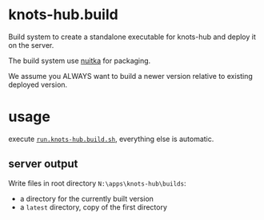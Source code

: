 # knots-hub.build

Build system to create a standalone executable for knots-hub and deploy it on
the server.

The build system use [nuitka](https://nuitka.net/) for packaging.

We assume you ALWAYS want to build a newer version relative to existing
deployed version.

# usage

execute [`run.knots-hub.build.sh`](run.knots-hub.build.sh), everything else is automatic.

## server output

Write files in root directory `N:\apps\knots-hub\builds`:

- a directory for the currently built version
- a `latest` directory, copy of the first directory



